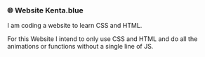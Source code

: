 ### 🌐 Website Kenta.blue

<p> I am coding a website to learn CSS and HTML.</p>
<p> For this Website I intend to only use CSS and HTML and do all the animations or functions without a single line of JS.</p>
